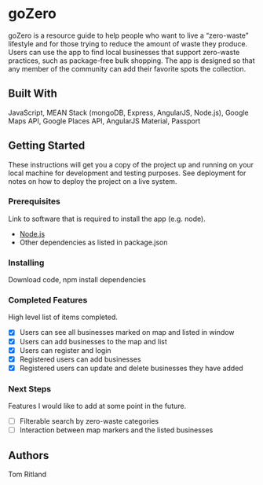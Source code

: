 # goZero

goZero is a resource guide to help people who want to live a “zero-waste” lifestyle and for those trying to reduce the amount of waste they produce. Users can use the app to find local businesses that support zero-waste practices, such as package-free bulk shopping. The app is designed so that any member of the community can add their favorite spots the collection.  

## Built With

JavaScript, MEAN Stack (mongoDB, Express, AngularJS, Node.js), Google Maps API, Google Places API, AngularJS Material, Passport

## Getting Started

These instructions will get you a copy of the project up and running on your local machine for development and testing purposes. See deployment for notes on how to deploy the project on a live system.

### Prerequisites

Link to software that is required to install the app (e.g. node).

- [Node.js](https://nodejs.org/en/)
- Other dependencies as listed in package.json


### Installing

Download code, npm install dependencies

### Completed Features

High level list of items completed.

- [x] Users can see all businesses marked on map and listed in window
- [x] Users can add businesses to the map and list
- [x] Users can register and login
- [x] Registered users can add businesses
- [x] Registered users can update and delete businesses they have added

### Next Steps

Features I would like to add at some point in the future.

- [ ] Filterable search by zero-waste categories
- [ ] Interaction between map markers and the listed businesses

## Authors

Tom Ritland

